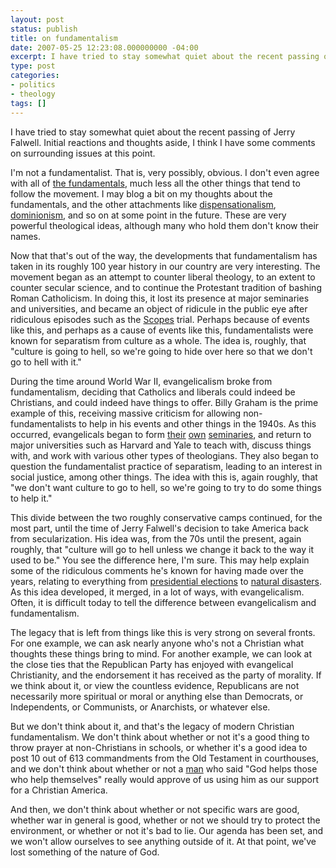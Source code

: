 ```yaml
---
layout: post
status: publish
title: on fundamentalism
date: 2007-05-25 12:23:08.000000000 -04:00
excerpt: I have tried to stay somewhat quiet about the recent passing of Jerry Falwell. Initial reactions and thoughts aside, I think I have some comments on surrounding issues at this point.
type: post
categories:
- politics
- theology
tags: []
---
```

I have tried to stay somewhat quiet about the recent passing of Jerry Falwell. Initial reactions and thoughts aside, I think I have some comments on surrounding issues at this point.

I'm not a fundamentalist. That is, very possibly, obvious. I don't even agree with all of <a href="http://en.wikipedia.org/wiki/Fundamentalist_Christianity">the fundamentals</a>, much less all the other things that tend to follow the movement. I may blog a bit on my thoughts about the fundamentals, and the other attachments like <a href="http://en.wikipedia.org/wiki/Dispensationalism">dispensationalism</a>, <a href="http://en.wikipedia.org/wiki/Dominionism">dominionism</a>, and so on at some point in the future. These are very powerful theological ideas, although many who hold them don't know their names.

Now that that's out of the way, the developments that fundamentalism has taken in its roughly 100 year history in our country are very interesting. The movement began as an attempt to counter liberal theology, to an extent to counter secular science, and to continue the Protestant tradition of bashing Roman Catholicism. In doing this, it lost its presence at major seminaries and universities, and became an object of ridicule in the public eye after ridiculous episodes such as the <a href="http://en.wikipedia.org/wiki/Scopes_monkey_trial">Scopes</a> trial. Perhaps because of events like this, and perhaps as a cause of events like this, fundamentalists were known for separatism from culture as a whole. The idea is, roughly, that "culture is going to hell, so we're going to hide over here so that we don't go to hell with it."

During the time around World War II, evangelicalism broke from fundamentalism, deciding that Catholics and liberals could indeed be Christians, and could indeed have things to offer. Billy Graham is the prime example of this, receiving massive criticism for allowing non-fundamentalists to help in his events and other things in the 1940s. As this occurred, evangelicals began to form <a href="http://www.fuller.edu/">their</a> <a href="http://wheaton.edu/">own</a> <a href="http://www.gcts.edu/">seminaries</a>, and return to major universities such as Harvard and Yale to teach with, discuss things with, and work with various other types of theologians. They also began to question the fundamentalist practice of separatism, leading to an interest in social justice, among other things. The idea with this is, again roughly, that "we don't want culture to go to hell, so we're going to try to do some things to help it."

This divide between the two roughly conservative camps continued, for the most part, until the time of Jerry Falwell's decision to take America back from secularization. His idea was, from the 70s until the present, again roughly, that "culture will go to hell unless we change it back to the way it used to be." You see the difference here, I'm sure. This may help explain some of the ridiculous comments he's known for having made over the years, relating to everything from <a href="http://www.newsmax.com/archives/articles/2004/8/31/83409.shtml">presidential elections</a> to <a href="http://www.beliefnet.com/story/87/story_8770_1.html">natural disasters</a>. As this idea developed, it merged, in a lot of ways, with evangelicalism. Often, it is difficult today to tell the difference between evangelicalism and fundamentalism.

The legacy that is left from things like this is very strong on several fronts. For one example, we can ask nearly anyone who's not a Christian what thoughts these things bring to mind. For another example, we can look at the close ties that the Republican Party has enjoyed with evangelical Christianity, and the endorsement it has received as the party of morality. If we think about it, or view the countless evidence, Republicans are not necessarily more spiritual or moral or anything else than Democrats, or Independents, or Communists, or Anarchists, or whatever else.

But we don't think about it, and that's the legacy of modern Christian fundamentalism. We don't think about whether or not it's a good thing to throw prayer at non-Christians in schools, or whether it's a good idea to post 10 out of 613 commandments from the Old Testament in courthouses, and we don't think about whether or not a <a href="http://en.wikipedia.org/wiki/Benjamin_Franklin">man</a> who said "God helps those who help themselves" really would approve of us using him as our support for a Christian America.

And then, we don't think about whether or not specific wars are good, whether war in general is good, whether or not we should try to protect the environment, or whether or not it's bad to lie. Our agenda has been set, and we won't allow ourselves to see anything outside of it. At that point, we've lost something of the nature of God.
